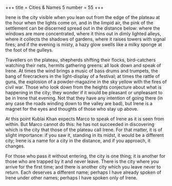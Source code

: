 +++
title = Cities & Names 5
number = 55
+++

Irene is the city visible when you lean out from the edge of the plateau at the hour when the lights come on, and in the limpid air, the pink of the settlement can be discerned spread out in the distance below: where the windows are more concentrated, where it thins out in dimly lighted alleys, where it collects the shadows of gardens, where it raises towers with signal fires; and if the evening is misty, a hazy glow swells like a milky sponge at the foot of the gulleys.

Travellers on the plateau, shepherds shifting their flocks, bird-catchers watching their nets, hermits gathering greens: all look down and speak of Irene. At times the wind brings a music of bass drums and trumpets, the bang of firecrackers in the light-display of a festival; at times the rattle of guns, the explosion of a powder-magazine in the sky yellow with the fires of civil war. Those who look down from the heights conjecture about what is happening in the city; they wonder if it would be pleasant or unpleasant to be in Irene that evening. Not that they have any intention of going there (in any case the roads winding down to the valley are bad), but Irene is a magnet for the eyes and thoughts of those who stay up above.

At this point Kublai Khan expects Marco to speak of Irene as it is seen from within. But Marco cannot do this: he has not succeeded in discovering which is the city that those of the plateau call Irene. For that matter, it is of slight importance: if you saw it, standing in its midst, it would be a different city; Irene is a name for a city in the distance, and if you approach, it changes.

For those who pass it without entering, the city is one thing; it is another for those who are trapped by it and never leave. There is the city where you arrive for the first time; and there is another city which you leave never to return. Each deserves a different name; perhaps I have already spoken of Irene under other names; perhaps I have spoken only of Irene.